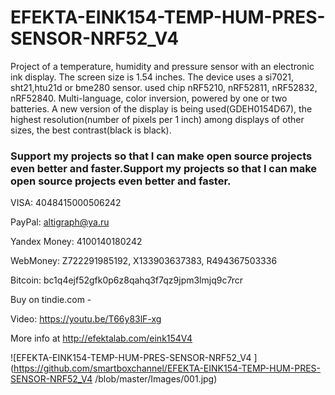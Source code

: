 # EFEKTA-EINK154-TEMP-HUM-PRES-SENSOR-NRF52_V4
Project of a temperature, humidity and pressure sensor with an electronic ink display. The screen size is 1.54 inches. The device uses a si7021, sht21,htu21d or bme280 sensor. used chip nRF5210, nRF52811, nRF52832, nRF52840. Multi-language, color inversion, powered by one or two batteries. A new version of the display is being used(GDEH0154D67), the highest resolution(number of pixels per 1 inch) among displays of other sizes, the best contrast(black is black).


### Support my projects so that I can make open source projects even better and faster.Support my projects so that I can make open source projects even better and faster.

VISA: 4048415000506242

PayPal: altigraph@ya.ru

Yandex Money: 4100140180242

WebMoney: Z722291985192, X133903637383, R494367503336

Bitcoin: bc1q4ejf52gfk0p6z8qahq3f7qz9jpm3lmjq9c7rcr

Buy on tindie.com - 

Video: https://youtu.be/T66y83lF-xg

More info at http://efektalab.com/eink154V4


![EFEKTA-EINK154-TEMP-HUM-PRES-SENSOR-NRF52_V4
](https://github.com/smartboxchannel/EFEKTA-EINK154-TEMP-HUM-PRES-SENSOR-NRF52_V4
/blob/master/Images/001.jpg)
